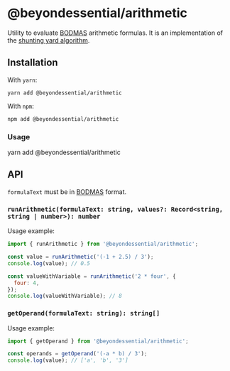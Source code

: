 # @beyondessential/arithmetic

Utility to evaluate [BODMAS](https://en.wikipedia.org/wiki/Order_of_operations) arithmetic formulas. It is an implementation of the [shunting yard algorithm](https://en.wikipedia.org/wiki/Shunting-yard_algorithm).

## Installation

With `yarn`:

```
yarn add @beyondessential/arithmetic

```

With `npm`:

```
npm add @beyondessential/arithmetic

```

### Usage

yarn add @beyondessential/arithmetic

## API

`formulaText` must be in [BODMAS](https://en.wikipedia.org/wiki/Order_of_operations) format.

### `runArithmetic(formulaText: string, values?: Record<string, string | number>): number`

Usage example:

```javascript
import { runArithmetic } from '@beyondessential/arithmetic';

const value = runArithmetic('(-1 + 2.5) / 3');
console.log(value); // 0.5

const valueWithVariable = runArithmetic('2 * four', {
  four: 4,
});
console.log(valueWithVariable); // 8
```

### `getOperand(formulaText: string): string[]`

Usage example:

```javascript
import { getOperand } from '@beyondessential/arithmetic';

const operands = getOperand('(-a * b) / 3');
console.log(value); // ['a', 'b', '3']
```
